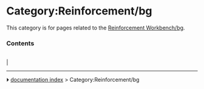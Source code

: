 # Category:Reinforcement/bg
This category is for pages related to the [Reinforcement Workbench/bg](Reinforcement_Workbench/bg.md).

### Contents

|     |     |     |
| --- | --- | --- |
|



---
⏵ [documentation index](../README.md) > Category:Reinforcement/bg

